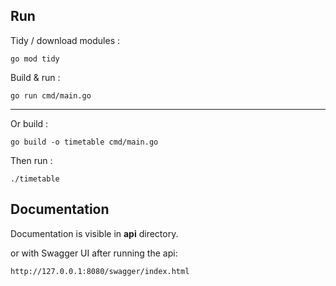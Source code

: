 ## Run

Tidy / download modules :
```
go mod tidy
```
Build & run :
```
go run cmd/main.go
```

---
Or build : 
```
go build -o timetable cmd/main.go
```
Then run : 
```
./timetable
```

## Documentation

Documentation is visible in **api** directory.

or with Swagger UI after running the api: 
```
http://127.0.0.1:8080/swagger/index.html
```

